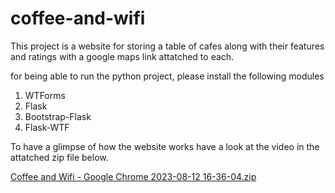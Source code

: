 # coffee-and-wifi

This project is a website for storing a table of cafes along with their features and ratings with a google maps link attatched to each.

for being able to run the python project, please install the following modules
1. WTForms
2. Flask
3. Bootstrap-Flask
4. Flask-WTF

To have a glimpse of how the website works have a look at the video in the attatched zip file below.

[Coffee and Wifi - Google Chrome 2023-08-12 16-36-04.zip](https://github.com/Jishnu-phani/coffee-and-wifi/files/12328829/Coffee.and.Wifi.-.Google.Chrome.2023-08-12.16-36-04.zip)
